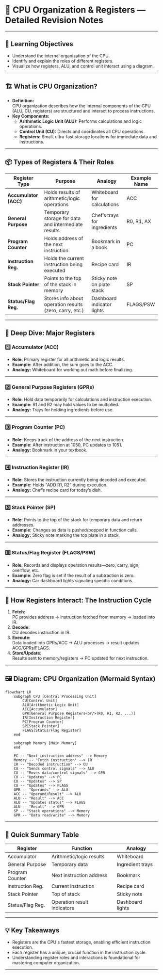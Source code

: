 # 🧠 CPU Organization & Registers — Detailed Revision Notes

---

## 🎯 Learning Objectives

- Understand the internal organization of the CPU.
- Identify and explain the roles of different registers.
- Visualize how registers, ALU, and control unit interact using a diagram.

---

## 🏗️ What is CPU Organization?

- **Definition:**  
  CPU organization describes how the internal components of the CPU (ALU, CU, registers) are structured and interact to process instructions.
- **Key Components:**
  - **Arithmetic Logic Unit (ALU):** Performs calculations and logic operations.
  - **Control Unit (CU):** Directs and coordinates all CPU operations.
  - **Registers:** Small, ultra-fast storage locations for immediate data and instructions.

---

## 📦 Types of Registers & Their Roles

| Register Type        | Purpose                                                   | Analogy                        | Example Name   |
|----------------------|-----------------------------------------------------------|--------------------------------|---------------|
| **Accumulator (ACC)**| Holds results of arithmetic/logic operations              | Whiteboard for calculations    | ACC           |
| **General Purpose**  | Temporary storage for data and intermediate results       | Chef’s trays for ingredients   | R0, R1, AX    |
| **Program Counter**  | Holds address of the next instruction                     | Bookmark in a book             | PC            |
| **Instruction Reg.** | Holds the current instruction being executed              | Recipe card                    | IR            |
| **Stack Pointer**    | Points to the top of the stack in memory                  | Sticky note on plate stack     | SP            |
| **Status/Flag Reg.** | Stores info about operation results (zero, carry, etc.)   | Dashboard indicator lights     | FLAGS/PSW     |

---

## 🔬 Deep Dive: Major Registers

### 1️⃣ **Accumulator (ACC)**
- **Role:** Primary register for all arithmetic and logic results.
- **Example:** After addition, the sum goes to the ACC.
- **Analogy:** Whiteboard for working out math before finalizing.

---

### 2️⃣ **General Purpose Registers (GPRs)**
- **Role:** Hold data temporarily for calculations and instruction execution.
- **Example:** R1 and R2 may hold values to be multiplied.
- **Analogy:** Trays for holding ingredients before use.

---

### 3️⃣ **Program Counter (PC)**
- **Role:** Keeps track of the address of the next instruction.
- **Example:** After instruction at 1050, PC updates to 1051.
- **Analogy:** Bookmark in your textbook.

---

### 4️⃣ **Instruction Register (IR)**
- **Role:** Stores the instruction currently being decoded and executed.
- **Example:** Holds "ADD R1, R2" during execution.
- **Analogy:** Chef’s recipe card for today’s dish.

---

### 5️⃣ **Stack Pointer (SP)**
- **Role:** Points to the top of the stack for temporary data and return addresses.
- **Example:** Changes as data is pushed/popped in function calls.
- **Analogy:** Sticky note marking the top plate in a stack.

---

### 6️⃣ **Status/Flag Register (FLAGS/PSW)**
- **Role:** Records and displays operation results—zero, carry, sign, overflow, etc.
- **Example:** Zero flag is set if the result of a subtraction is zero.
- **Analogy:** Car dashboard lights signaling specific conditions.

---

## 🔁 How Registers Interact: The Instruction Cycle

1. **Fetch:**  
   PC provides address → instruction fetched from memory → loaded into IR.
2. **Decode:**  
   CU decodes instruction in IR.
3. **Execute:**  
   Data loaded into GPRs/ACC → ALU processes → result updates ACC/GPRs/FLAGS.
4. **Store/Update:**  
   Results sent to memory/registers → PC updated for next instruction.

---

## 🖼️ Diagram: CPU Organization (Mermaid Syntax)

```mermaid
flowchart LR
    subgraph CPU [Central Processing Unit]
        CU[Control Unit]
        ALU[Arithmetic Logic Unit]
        ACC[Accumulator]
        GPR[General Purpose Registers<br/>(R0, R1, R2, ...)]
        IR[Instruction Register]
        PC[Program Counter]
        SP[Stack Pointer]
        FLAGS[Status/Flag Register]
    end

    subgraph Memory [Main Memory]
    end

    PC -- "Next instruction address" --> Memory
    Memory -- "Fetch instruction" --> IR
    IR -- "Decoded instruction" --> CU
    CU -- "Sends control signals" --> ALU
    CU -- "Moves data/control signals" --> GPR
    CU -- "Updates" --> PC
    CU -- "Updates" --> SP
    CU -- "Updates" --> FLAGS
    GPR -- "Operands" --> ALU
    ACC -- "Operand/Result" --> ALU
    ALU -- "Result" --> ACC
    ALU -- "Updates status" --> FLAGS
    ALU -- "Result" --> GPR
    SP -- "Stack operations" --> Memory
    GPR -- "Data read/write" --> Memory
```

---

## 📝 Quick Summary Table

| Register        | Function                                  | Analogy             |
|-----------------|-------------------------------------------|---------------------|
| Accumulator     | Arithmetic/logic results                  | Whiteboard          |
| General Purpose | Temporary data                            | Ingredient trays    |
| Program Counter | Next instruction address                  | Bookmark            |
| Instruction Reg.| Current instruction                       | Recipe card         |
| Stack Pointer   | Top of stack                              | Sticky note         |
| Status/Flag Reg.| Operation result indicators               | Dashboard lights    |

---

## 💡 Key Takeaways

- Registers are the CPU's fastest storage, enabling efficient instruction execution.
- Each register has a unique, crucial function in the instruction cycle.
- Understanding register roles and interactions is foundational for mastering computer organization.

---